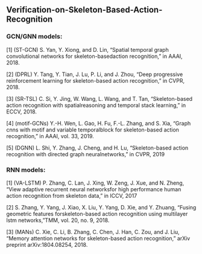 ## Verification-on-Skeleton-Based-Action-Recognition




### GCN/GNN models:


[1] (ST-GCN) S. Yan, Y. Xiong, and D. Lin, “Spatial temporal graph convolutional networks for skeleton-basedaction recognition,” in AAAI, 2018.

[2] (DPRL) Y. Tang, Y. Tian, J. Lu, P. Li, and J. Zhou, “Deep progressive reinforcement learning for skeleton-based action recognition,” in CVPR, 2018.

[3] (SR-TSL) C. Si,  Y.  Jing,  W.  Wang,  L.  Wang,  and  T.  Tan,  “Skeleton-based  action  recognition  with  spatialreasoning and temporal stack learning,” in ECCV, 2018.

[4] (motif-GCNs) Y.-H. Wen, L. Gao, H. Fu, F.-L. Zhang, and S. Xia, “Graph cnns with motif and variable temporalblock for skeleton-based action recognition,” in AAAI, vol. 33, 2019.

[5] (DGNN) L. Shi, Y. Zhang, J. Cheng, and H. Lu, “Skeleton-based action recognition with directed graph neuralnetworks,” in CVPR, 2019


### RNN models:


[1] (VA-LSTM) P. Zhang, C. Lan, J. Xing, W. Zeng, J. Xue, and N. Zheng, “View adaptive recurrent neural networksfor high performance human action recognition from skeleton data,” in ICCV, 2017

[2] S. Zhang, Y. Yang, J. Xiao, X. Liu, Y. Yang, D. Xie, and Y. Zhuang, “Fusing geometric features forskeleton-based action recognition using multilayer lstm networks,”TMM, vol. 20, no. 9, 2018.

[3] (MANs) C. Xie, C. Li, B. Zhang, C. Chen, J. Han, C. Zou, and J. Liu, “Memory attention networks for skeleton-based action recognition,” arXiv preprint arXiv:1804.08254, 2018.
